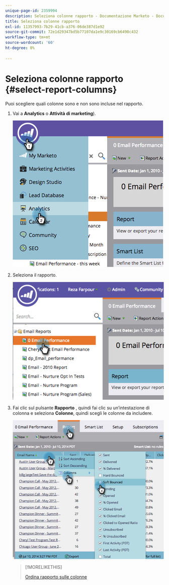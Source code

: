 ```yaml
---
unique-page-id: 2359994
description: Seleziona colonne rapporto - Documentazione Marketo - Documentazione prodotto
title: Seleziona colonne rapporto
exl-id: 11357993-7b29-41cb-a376-06de387d1e92
source-git-commit: 72e1d29347bd5b77107da1e9c30169cb6490c432
workflow-type: tm+mt
source-wordcount: '60'
ht-degree: 0%

---
```


# Seleziona colonne rapporto {#select-report-columns}

Puoi scegliere quali colonne sono e non sono incluse nel rapporto.

1. Vai a **Analytics** o **Attività di marketing**).

   ![](assets/image2014-9-16-10-3a43-3a0.png)

1. Seleziona il rapporto.

   ![](assets/image2014-9-16-10-3a43-3a5.png)

1. Fai clic sul pulsante **Rapporto** , quindi fai clic su un’intestazione di colonna e seleziona **Colonne**, quindi scegli le colonne da includere.

   ![](assets/image2014-9-16-10-3a43-3a9.png)

   >[!MORELIKETHIS]
   >
   >[Ordina rapporto sulle colonne](/help/marketo/product-docs/reporting/basic-reporting/editing-reports/sort-report-on-columns.md)
